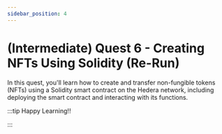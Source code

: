 ```yaml
---
sidebar_position: 4
---
```


# (Intermediate) Quest 6 - Creating NFTs Using Solidity (Re-Run)

In this quest, you'll learn how to create and transfer non-fungible tokens (NFTs) using a Solidity smart contract on the Hedera network, including deploying the smart contract and interacting with its functions.

:::tip Happy Learning!!

<QuestButton text="Go To Quest" link="https://app.stackup.dev/quest_page/intermediate-quest-6---creating-nfts-using-solidity-re-run" />

:::
